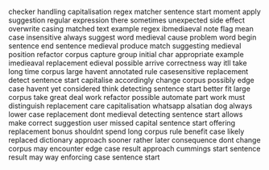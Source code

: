 checker handling capitalisation regex matcher sentence start moment apply suggestion regular expression there sometimes unexpected side effect overwrite casing matched text example regex ibmediaeval note flag mean case insensitive always suggest word medieval cause problem word begin sentence end sentence medieval produce match suggesting medieval position refactor corpus capture group initial char appropriate example imedieaval replacement edieval possible arrive correctness way itll take long time corpus large havent annotated rule casesensitive replacement detect sentence start capitalise accordingly change corpus possibly edge case havent yet considered think detecting sentence start better fit large corpus take great deal work refactor possible automate part work must distinguish replacement care capitalisation whatsapp alsatian dog always lower case replacement dont medieval detecting sentence start allows make correct suggestion user missed capital sentence start offering replacement bonus shouldnt spend long corpus rule benefit case likely replaced dictionary approach sooner rather later consequence dont change corpus may encounter edge case result approach cummings start sentence result may way enforcing case sentence start